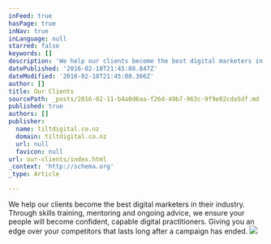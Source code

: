 ```yaml
---
inFeed: true
hasPage: true
inNav: true
inLanguage: null
starred: false
keywords: []
description: 'We help our clients become the best digital marketers in their industry. '
datePublished: '2016-02-18T21:45:08.847Z'
dateModified: '2016-02-18T21:45:08.366Z'
author: []
title: Our Clients
sourcePath: _posts/2016-02-11-b4a0d6aa-f26d-49b7-963c-9f9e02cda5df.md
published: true
authors: []
publisher:
  name: tiltdigital.co.nz
  domain: tiltdigital.co.nz
  url: null
  favicon: null
url: our-clients/index.html
_context: 'http://schema.org'
_type: Article

---
```

We help our clients become the best digital marketers in their industry. Through skills training, mentoring and ongoing advice, we ensure your people will become confident, capable digital practitioners. Giving you an edge over your competitors that lasts long after a campaign has ended.
![](http://tiltdigital.co.nz/images/tilt-1600x1000-2.jpg)